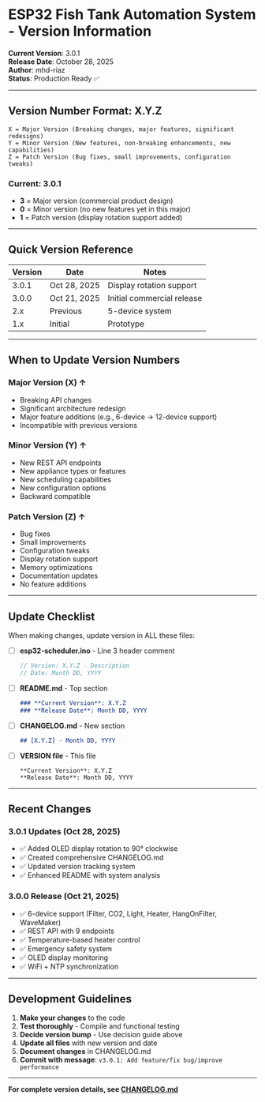 # ESP32 Fish Tank Automation System - Version Information

**Current Version**: 3.0.1  
**Release Date**: October 28, 2025  
**Author**: mhd-riaz  
**Status**: Production Ready ✅

---

## Version Number Format: X.Y.Z

```
X = Major Version (Breaking changes, major features, significant redesigns)
Y = Minor Version (New features, non-breaking enhancements, new capabilities)
Z = Patch Version (Bug fixes, small improvements, configuration tweaks)
```

### Current: 3.0.1
- **3** = Major version (commercial product design)
- **0** = Minor version (no new features yet in this major)
- **1** = Patch version (display rotation support added)

---

## Quick Version Reference

| Version | Date | Notes |
|---------|------|-------|
| 3.0.1 | Oct 28, 2025 | Display rotation support |
| 3.0.0 | Oct 21, 2025 | Initial commercial release |
| 2.x | Previous | 5-device system |
| 1.x | Initial | Prototype |

---

## When to Update Version Numbers

### Major Version (X) ↑
- Breaking API changes
- Significant architecture redesign
- Major feature additions (e.g., 6-device → 12-device support)
- Incompatible with previous versions

### Minor Version (Y) ↑
- New REST API endpoints
- New appliance types or features
- New scheduling capabilities
- New configuration options
- Backward compatible

### Patch Version (Z) ↑
- Bug fixes
- Small improvements
- Configuration tweaks
- Display rotation support
- Memory optimizations
- Documentation updates
- No feature additions

---

## Update Checklist

When making changes, update version in ALL these files:

- [ ] **esp32-scheduler.ino** - Line 3 header comment
  ```cpp
  // Version: X.Y.Z - Description
  // Date: Month DD, YYYY
  ```

- [ ] **README.md** - Top section
  ```markdown
  ### **Current Version**: X.Y.Z
  ### **Release Date**: Month DD, YYYY
  ```

- [ ] **CHANGELOG.md** - New section
  ```markdown
  ## [X.Y.Z] - Month DD, YYYY
  ```

- [ ] **VERSION file** - This file
  ```
  **Current Version**: X.Y.Z
  **Release Date**: Month DD, YYYY
  ```

---

## Recent Changes

### 3.0.1 Updates (Oct 28, 2025)
- ✅ Added OLED display rotation to 90° clockwise
- ✅ Created comprehensive CHANGELOG.md
- ✅ Updated version tracking system
- ✅ Enhanced README with system analysis

### 3.0.0 Release (Oct 21, 2025)
- ✅ 6-device support (Filter, CO2, Light, Heater, HangOnFilter, WaveMaker)
- ✅ REST API with 9 endpoints
- ✅ Temperature-based heater control
- ✅ Emergency safety system
- ✅ OLED display monitoring
- ✅ WiFi + NTP synchronization

---

## Development Guidelines

1. **Make your changes** to the code
2. **Test thoroughly** - Compile and functional testing
3. **Decide version bump** - Use decision guide above
4. **Update all files** with new version and date
5. **Document changes** in CHANGELOG.md
6. **Commit with message**: `v3.0.1: Add feature/fix bug/improve performance`

---

**For complete version details, see [CHANGELOG.md](CHANGELOG.md)**
